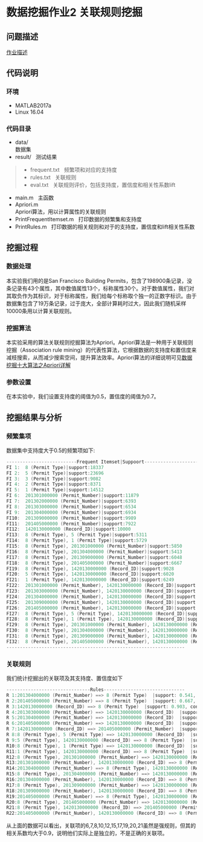 # 数据挖掘作业2 关联规则挖掘
## 问题描述 
[作业描述](https://bitdm.github.io/2018/assignment2/)
## 代码说明
### 环境
* MATLAB2017a
* Linux 16.04
### 代码目录
* data/  
数据集
* result/  
测试结果
> - frequent.txt  
频繁项和对应的支持度
> - rules.txt  
关联规则
> - eval.txt  
关联规则评价，包括支持度，置信度和相关性系数lift
* main.m  
主函数
* Apriori.m  
Apriori算法，用以计算属性的关联规则
* PrintFrequentItemset.m  
打印数据的频繁集和支持度
* PrintRules.m  
打印数据的相关规则和对于的支持度，置信度和lift相关性系数
## 挖掘过程
### 数据处理
本实验我们用的是San Francisco Building Permits，包含了198900条记录，没条记录有43个属性，其中数值属性13个，标称属性30个。对于数值属性，我们对其取负作为其标识，对于标称属性，我们给每个标称取个独一的正数字标识。由于数据集包含了19万条记录，过于庞大，全部计算耗时过大，因此我们随机采样10000条用以计算关联规则。
### 挖掘算法
本实验采用的算法关联规则挖掘算法为Apriori。Apriori算法是一种用于关联规则挖掘（Association rule mining）的代表性算法，它根据数据的支持度和置信度来减枝搜索，从而减少搜索空间，提升算法效率。Apriori算法的详细说明可见[数据挖掘十大算法之Apriori详解](https://blog.csdn.net/baimafujinji/article/details/53456931)
### 参数设置
在本实验中，我们设置支持度的阈值为0.5，置信度的阈值为0.7。
## 挖掘结果与分析
### 频繁集项
数据集中支持度大于0.5的频繁项如下:
```c  
--------------------------Frequent Itemset|Suppoort-------------------------
FI 1:  8 (Permit Type)|support:18337
FI 2:  5 (Permit Type)|support:23696
FI 3:  3 (Permit Type)|support:9082
FI 4:  2 (Permit Type)|support:8371
FI 5:  1 (Permit Type)|support:14512
FI 6:  201301000000 (Permit_Number)|support:11879
FI 7:  201302000000 (Permit_Number)|support:6393
FI 8:  201303000000 (Permit_Number)|support:6534
FI 9:  201304000000 (Permit_Number)|support:6934
FI10:  201309000000 (Permit_Number)|support:9989
FI11:  201405000000 (Permit_Number)|support:7922
FI12:  1420130000000 (Record_ID)|support:10000
FI13:  8 (Permit Type), 5 (Permit Type)|support:5311
FI14:  8 (Permit Type), 1 (Permit Type)|support:5729
FI15:  8 (Permit Type), 201301000000 (Permit_Number)|support:5850
FI16:  8 (Permit Type), 201304000000 (Permit_Number)|support:5413
FI17:  8 (Permit Type), 201309000000 (Permit_Number)|support:6048
FI18:  8 (Permit Type), 201405000000 (Permit_Number)|support:6667
FI19:  8 (Permit Type), 1420130000000 (Record_ID)|support:9028
FI20:  5 (Permit Type), 1420130000000 (Record_ID)|support:6020
FI21:  1 (Permit Type), 1420130000000 (Record_ID)|support:6249
FI22:  201301000000 (Permit_Number), 1420130000000 (Record_ID)|support:6474
FI23:  201303000000 (Permit_Number), 1420130000000 (Record_ID)|support:5709
FI24:  201304000000 (Permit_Number), 1420130000000 (Record_ID)|support:5874
FI25:  201309000000 (Permit_Number), 1420130000000 (Record_ID)|support:6596
FI26:  201405000000 (Permit_Number), 1420130000000 (Record_ID)|support:7367
FI27:  8 (Permit Type), 5 (Permit Type), 1420130000000 (Record_ID)|support:5311
FI28:  8 (Permit Type), 1 (Permit Type), 1420130000000 (Record_ID)|support:5729
FI29:  8 (Permit Type), 201301000000 (Permit_Number), 1420130000000 (Record_ID)|support:5850
FI30:  8 (Permit Type), 201304000000 (Permit_Number), 1420130000000 (Record_ID)|support:5413
FI31:  8 (Permit Type), 201309000000 (Permit_Number), 1420130000000 (Record_ID)|support:6048
FI32:  8 (Permit Type), 201405000000 (Permit_Number), 1420130000000 (Record_ID)|support:6667
------------------------------------------------------------------
```
### 关联规则
我们统计挖掘出的关联项及其支持度、置信度如下
```c
-------------------------------Rules------------------------------
R 1:201304000000 (Permit_Number) ==> 8 (Permit Type)  |support: 0.541, confident: 0.781, lift: 0.43
R 2:201405000000 (Permit_Number) ==> 8 (Permit Type)  |support: 0.667, confident: 0.842, lift: 0.46
R 3:1420130000000 (Record_ID) ==> 8 (Permit Type)  |support: 0.903, confident: 0.903, lift: 0.49
R 4:201303000000 (Permit_Number) ==> 1420130000000 (Record_ID)  |support: 0.571, confident: 0.874, lift: 0.87
R 5:201304000000 (Permit_Number) ==> 1420130000000 (Record_ID)  |support: 0.587, confident: 0.847, lift: 0.85
R 6:201405000000 (Permit_Number) ==> 1420130000000 (Record_ID)  |support: 0.737, confident: 0.930, lift: 0.93
R 7:1420130000000 (Record_ID) ==> 201405000000 (Permit_Number)  |support: 0.737, confident: 0.737, lift: 0.93
R 8:8 (Permit Type), 5 (Permit Type) ==> 1420130000000 (Record_ID)  |support: 0.531, confident: 1.000, lift: 1.00
R 9:5 (Permit Type), 1420130000000 (Record_ID) ==> 8 (Permit Type)  |support: 0.531, confident: 0.882, lift: 0.48
R10:8 (Permit Type), 1 (Permit Type) ==> 1420130000000 (Record_ID)  |support: 0.573, confident: 1.000, lift: 1.00
R11:1 (Permit Type), 1420130000000 (Record_ID) ==> 8 (Permit Type)  |support: 0.573, confident: 0.917, lift: 0.50
R12:8 (Permit Type), 201301000000 (Permit_Number) ==> 1420130000000 (Record_ID)  |support: 0.585, confident: 1.000, lift: 1.00
R13:201301000000 (Permit_Number), 1420130000000 (Record_ID) ==> 8 (Permit Type)  |support: 0.585, confident: 0.904, lift: 0.49
R14:201304000000 (Permit_Number) ==> 8 (Permit Type), 1420130000000 (Record_ID)  |support: 0.541, confident: 0.781, lift: 0.86
R15:8 (Permit Type), 201304000000 (Permit_Number) ==> 1420130000000 (Record_ID)  |support: 0.541, confident: 1.000, lift: 1.00
R16:201304000000 (Permit_Number), 1420130000000 (Record_ID) ==> 8 (Permit Type)  |support: 0.541, confident: 0.922, lift: 0.50
R17:8 (Permit Type), 201309000000 (Permit_Number) ==> 1420130000000 (Record_ID)  |support: 0.605, confident: 1.000, lift: 1.00
R18:201309000000 (Permit_Number), 1420130000000 (Record_ID) ==> 8 (Permit Type)  |support: 0.605, confident: 0.917, lift: 0.50
R19:201405000000 (Permit_Number) ==> 8 (Permit Type), 1420130000000 (Record_ID)  |support: 0.667, confident: 0.842, lift: 0.93
R20:8 (Permit Type), 201405000000 (Permit_Number) ==> 1420130000000 (Record_ID)  |support: 0.667, confident: 1.000, lift: 1.00
R21:8 (Permit Type), 1420130000000 (Record_ID) ==> 201405000000 (Permit_Number)  |support: 0.667, confident: 0.738, lift: 0.93
R22:201405000000 (Permit_Number), 1420130000000 (Record_ID) ==> 8 (Permit Type)  |support: 0.667, confident: 0.905, lift: 0.49  
```
从上面的数据可以看出，关联项的6,7,8,10,12,15,17,19,20,21虽然是强规则，但其的相关系数均大于0.9，说明他们实际上是独立的，不是正确的关联项。
